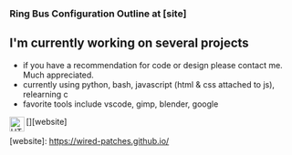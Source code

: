 ### Ring Bus Configuration Outline at [site]

## I'm currently working on several projects 
- if you have a recommendation for code or design please contact me. Much appreciated.
- currently using python, bash, javascript (html & css attached to js), relearning c
- favorite tools include vscode, gimp, blender, google

[<img align="left" alt="HTML5" width="26px" src="https://wired-patches.github.io/img"  />][website]
<br />
<br />
[website]: https://wired-patches.github.io/